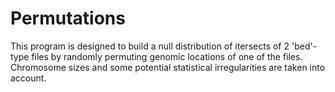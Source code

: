 # Permutations

This program is designed to build a null 
distribution of itersects of 2 'bed'-type files by randomly permuting genomic locations of one of the files.
Chromosome sizes and some potential statistical irregularities are taken into account.
